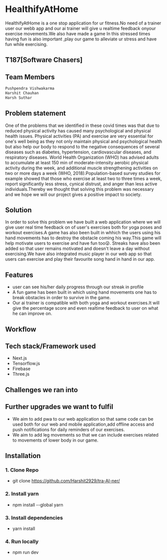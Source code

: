 # HealthifyAtHome

HealthifyAtHome is a one stop application for ur fitness.No need of a trainer user our webb app and  our ai trainer will give u realtime feedback onyour exercise movements.We also have made a game In this stressed times having fun is also important ,play our game to alleviate ur stress and have fun while exercising.
## T187[Software Chasers]
## Team Members
```sh
Pushpendra Vishwakarma
Harshit Chauhan
Harsh Suthar
 ```

## Problem statement
One of the problems that we identified in these covid times was that due to reduced physical activity has caused many psychological and physical health issues. Physical activities (PA) and exercise are very essential for one's well being as they not only maintain physical and psychological health but also help our body to respond to the negative consequences of several diseases such as diabetes, hypertension, cardiovascular diseases, and respiratory diseases.
World Health Organization (WHO) has advised adults to accumulate at least 150 min of moderate-intensity aerobic physical activity during the week, and additional muscle strengthening activities on two or more days a week (WHO, 2018).Population-based survey studies for example showed that those who exercise at least two to three times a week, report significantly less stress, cynical distrust, and anger than less active individuals.Thereby we thought that solving this problem was necessary  and we hope we will our project gives a positive impact to society.

## Solution

In order to solve this problem we have built a web application where we will give user real time feedback on of user's exercises both for yoga poses and workout exercises.A game has also been built in whhich the users using his hand movements has to destroy the obstacle coming his way.This game will help motivate users to exercise and have fun too😜. 
Streaks have also been added so that user remains motivated and doesn't leave a day without exercising.We have also integrated music player in our web app so that users can exercise and play their favourite song hand in hand in our app.

## Features

- user can see his/her daily progress through our streak in profile
- A fun game has been built in which using hand movements one has to break obstacles in order to survive in the game.
- Our ai trainer is compatible with both yoga  and workout exercises.It will give the percentage score and even realtime feedback to user on what he can improve on.

## Workflow 




## Tech stack/Framework used
- Next.js
- Tensorflow.js
- Firebase
- Three.js

## Challenges we ran into





## Further upgrades we want to fulfil

- We aim to add pwa to our web application so that same code can be used both for our web and mobile application,add offline access and push notifications for daily reminders of our exercises.
- We aim to add leg movements so that we can include exercises related to movements of  lower body in our game.



## Installation

### 1. Clone Repo
- git clone https://github.com/Harshit2929/tra-AI-ner/

### 2. Install yarn
- npm install --global yarn

### 3. Install dependencies
- yarn install

### 4. Run locally
- npm run dev






